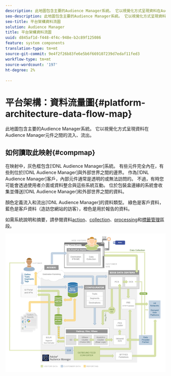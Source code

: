 ```yaml
---
description: 此地圖包含主要的Audience Manager系統。 它以視覺化方式呈現資料在Audience Manager元件之間的流入、流出。
seo-description: 此地圖包含主要的Audience Manager系統。 它以視覺化方式呈現資料在Audience Manager元件之間的流入、流出。
seo-title: 平台架構資料流圖
solution: Audience Manager
title: 平台架構資料流圖
uuid: d845af1d-f448-4f4c-948e-b2c89f125086
feature: system components
translation-type: tm+mt
source-git-commit: 9e4f2f26b83fe6e5b6f669107239d7edaf11fed3
workflow-type: tm+mt
source-wordcount: '197'
ht-degree: 2%

---
```



# 平台架構：資料流量圖{#platform-architecture-data-flow-map}

此地圖包含主要的Audience Manager系統。 它以視覺化方式呈現資料在Audience Manager元件之間的流入、流出。

## 如何讀取此映射{#compmap}

<!-- 

c_compmap.xml

 -->

在映射中，灰色框包含[!DNL Audience Manager]系統。 有些元件完全內在，有些則位於[!DNL Audience Manager]與外部世界之間的邊界。 作為[!DNL Audience Manager]客戶，內部元件通常是透明的或無法訪問的。 不過，有時您可能會透過使用者介面或資料整合與這些系統互動。 位於包裝盒邊緣的系統會收集並傳送[!DNL Audience Manager]和外部世界之間的資料。

顏色定義流入和流出[!DNL Audience Manager]的資料類型。 綠色是客戶資料，藍色是客戶資料（造訪您網站的訪客），橙色是用於報告的資料。

如需系統說明和摘要，請參閱資料[action](../../reference/system-components/components-data-action.md)、[collection](../../reference/system-components/components-data-collection.md)、[processing](../../reference/system-components/components-data-processing.md)和[標籤管理](../../reference/system-components/components-tag-management.md)區段。

![](assets/flowmap.png)

